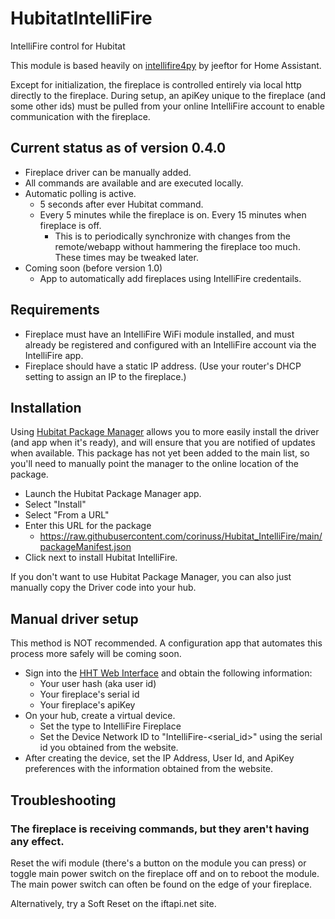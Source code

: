 # HubitatIntelliFire
 IntelliFire control for Hubitat

This module is based heavily on [intellifire4py](https://github.com/jeeftor/intellifire4py) by jeeftor for Home Assistant.

Except for initialization, the fireplace is controlled entirely via local http directly to the fireplace.  During setup, an apiKey unique to the fireplace (and some other ids) must be pulled from your online IntelliFire account to enable communication with the fireplace.

## Current status as of version 0.4.0
* Fireplace driver can be manually added.
* All commands are available and are executed locally.
* Automatic polling is active.
  * 5 seconds after ever Hubitat command.
  * Every 5 minutes while the fireplace is on.  Every 15 minutes when fireplace is off.
    * This is to periodically synchronize with changes from the remote/webapp without hammering the fireplace too much.  These times may be tweaked later.
* Coming soon (before version 1.0)
  * App to automatically add fireplaces using IntelliFire credentails.

## Requirements
* Fireplace must have an IntelliFire WiFi module installed, and must already be registered and configured with an IntelliFire account via the IntelliFire app.
* Fireplace should have a static IP address.  (Use your router's DHCP setting to assign an IP to the fireplace.)

## Installation
Using [Hubitat Package Manager](https://github.com/HubitatCommunity/hubitatpackagemanager) allows you to more easily install the driver (and app when it's ready), and will ensure that you are notified of updates when available.  This package has not yet been added to the main list, so you'll need to manually point the manager to the online location of the package.

* Launch the Hubitat Package Manager app.
* Select "Install"
* Select "From a URL"
* Enter this URL for the package
  * https://raw.githubusercontent.com/corinuss/Hubitat_IntelliFire/main/packageManifest.json
* Click next to install Hubitat IntelliFire.

If you don't want to use Hubitat Package Manager, you can also just manually copy the Driver code into your hub.

## Manual driver setup
This method is NOT recommended.  A configuration app that automates this process more safely will be coming soon.

* Sign into the [HHT Web Interface](http://iftapi.net/webaccess/login.html) and obtain the following information:
  * Your user hash (aka user id)
  * Your fireplace's serial id
  * Your fireplace's apiKey
* On your hub, create a virtual device.
  * Set the type to IntelliFire Fireplace
  * Set the Device Network ID to "IntelliFire-\<serial_id\>" using the serial id you obtained from the website.
* After creating the device, set the IP Address, User Id, and ApiKey preferences with the information obtained from the website.

## Troubleshooting

### The fireplace is receiving commands, but they aren't having any effect.
Reset the wifi module (there's a button on the module you can press) or toggle main power switch on the fireplace off and on to reboot the module.  The main power switch can often be found on the edge of your fireplace.

Alternatively, try a Soft Reset on the iftapi.net site.